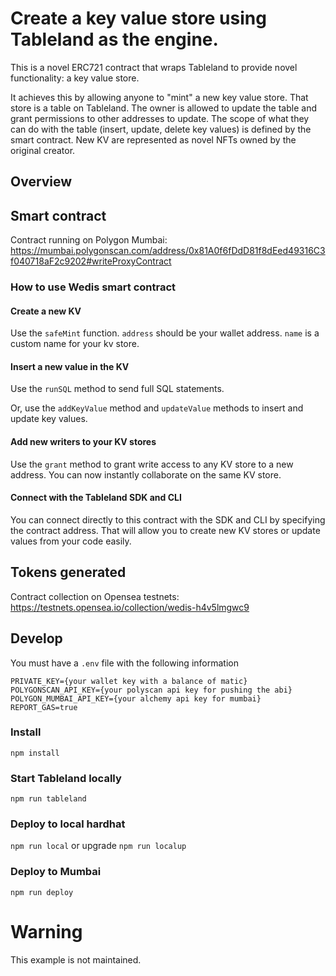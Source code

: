 # Create a key value store using Tableland as the engine.

This is a novel ERC721 contract that wraps Tableland to provide novel functionality: a key value store.

It achieves this by allowing anyone to "mint" a new key value store. That store is a table on Tableland. The owner is allowed to update the table and grant permissions to other addresses to update. The scope of what they can do with the table (insert, update, delete key values) is defined by the smart contract. New KV are represented as novel NFTs owned by the original creator.

## Overview

## Smart contract

Contract running on Polygon Mumbai:
https://mumbai.polygonscan.com/address/0x81A0f6fDdD81f8dEed49316C3f040718aF2c9202#writeProxyContract

### How to use Wedis smart contract

#### Create a new KV

Use the `safeMint` function. `address` should be your wallet address. `name` is a custom name for your kv store.

#### Insert a new value in the KV

Use the `runSQL` method to send full SQL statements.

Or, use the `addKeyValue` method and `updateValue` methods to insert and update key values.

#### Add new writers to your KV stores

Use the `grant` method to grant write access to any KV store to a new address. You can now instantly collaborate on the same KV store.

#### Connect with the Tableland SDK and CLI

You can connect directly to this contract with the SDK and CLI by specifying the contract address. That will allow you to create new KV stores or update values from your code easily.

## Tokens generated

Contract collection on Opensea testnets:
https://testnets.opensea.io/collection/wedis-h4v5lmgwc9

## Develop

You must have a `.env` file with the following information

```
PRIVATE_KEY={your wallet key with a balance of matic}
POLYGONSCAN_API_KEY={your polyscan api key for pushing the abi}
POLYGON_MUMBAI_API_KEY={your alchemy api key for mumbai}
REPORT_GAS=true
```

### Install

`npm install`

### Start Tableland locally

`npm run tableland`

### Deploy to local hardhat

`npm run local` or upgrade `npm run localup`

### Deploy to Mumbai

`npm run deploy`

# Warning

This example is not maintained.
